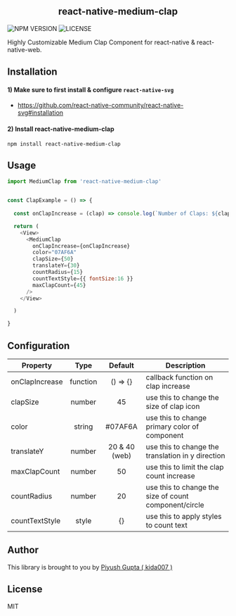 <h2><div align="center">react-native-medium-clap</div></h2>

![NPM VERSION](https://img.shields.io/npm/v/react-native-medium-clap)
![LICENSE](https://img.shields.io/npm/l/react-native-medium-clap)


Highly Customizable Medium Clap Component for react-native & react-native-web.

## Installation
#### 1) Make sure to first install & configure `react-native-svg` 
- https://github.com/react-native-community/react-native-svg#installation

#### 2) Install react-native-medium-clap
```
npm install react-native-medium-clap
```

## Usage
```javascript
import MediumClap from 'react-native-medium-clap'


const ClapExample = () => {
  
  const onClapIncrease = (clap) => console.log(`Number of Claps: ${clap}`)

  return (
    <View>
      <MediumClap
        onClapIncrease={onClapIncrease}
        color="07AF6A"
        clapSize={50}
        translateY={30}
        countRadius={15}
        countTextStyle={{ fontSize:16 }}
        maxClapCount={45}
      />
    </View>

  )

}

```

## Configuration

| Property      | Type          | Default             | Description |
| -------------     |:-------------:|:------------:       | ----------- |
| onClapIncrease    | function      | () => {}     | callback function on clap increase
| clapSize          | number        | 45           | use this to change the size of clap icon
| color             | string        | #07AF6A      | use this to change primary color of component
| translateY        | number        | 20 & 40 (web)| use this to change the translation in y direction 
| maxClapCount      | number        | 50           | use this to limit the clap count increase
| countRadius       | number        | 20           | use this to change the size of count component/circle
| countTextStyle    | style         | {}           | use this to apply styles to count text


## Author
This library is brought to you by [Piyush Gupta ( kida007 )](https://twitter.com/kidaa007)

## License
MIT


